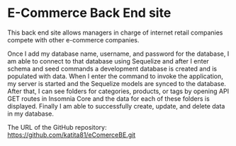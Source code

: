 # E-Commerce Back End site

This back end site allows managers in charge of internet retail companies compete with other e-commerce companies.

Once I add my database name, username, and password for the database, I am able to connect to that database using Sequelize and after I enter schema and seed commands
 a development database is created and is populated with data.
When I enter the command to invoke the application, my server is started and the Sequelize models are synced to the database.
After that, I can see folders for categories, products, or tags by opening API GET routes in Insomnia Core and the data for each of these folders is displayed.
Finally I am able to successfully create, update, and delete data in my database.

The URL of the GitHub repository:
https://github.com/katita81/eComerceBE.git


